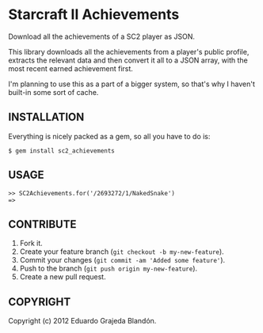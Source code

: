 Starcraft II Achievements
=========================

Download all the achievements of a SC2 player as JSON.

This library downloads all the achievements from a player's public profile,
extracts the relevant data and then convert it all to a JSON array, with the
most recent earned achievement first.

I'm planning to use this as a part of a bigger system, so that's why I haven't
built-in some sort of cache.

## INSTALLATION

Everything is nicely packed as a gem, so all you have to do is:

```
$ gem install sc2_achievements
```

## USAGE

```
>> SC2Achievements.for('/2693272/1/NakedSnake')
=> 
```

## CONTRIBUTE

1. Fork it.
2. Create your feature branch (`git checkout -b my-new-feature`).
3. Commit your changes (`git commit -am 'Added some feature'`).
4. Push to the branch (`git push origin my-new-feature`).
5. Create a new pull request.

## COPYRIGHT

Copyright (c) 2012 Eduardo Grajeda Blandón.
